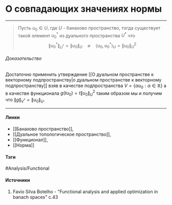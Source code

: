 # О совпадающих значениях нормы
***
>Пусть $u_{0}\in U$, где $U$ - банахово пространство, тогда существует такой элемент $u_{0}^{*}$ из дуального пространства $U^{*}$ что $$\|u_{0}^{*}\|_{U^{*}}=\|u_{0}\|_{U}\quad\text{и}\quad\langle u_{0},u_{0}^{*}\rangle_{U}=\|u_{0}\|_{U}^{2}$$

###### Доказательство
Достаточно применить утверждение [[О дуальном пространстве к векторному подпространству|о дуальном пространстве к векторному подпространству]] взяв в качестве подпространства $V=\{\alpha u_{0}:\alpha\in\mathbb{R}\}$ а в качестве функционала $g(tu_{0})=t\|u_{0}\|_{U}^{2}$ таким образом мы и получим что $\|g\|_{V^{*}}=\|u_{0}\|_{U}$.
***
#### Линки
- [[Банахово пространство]],
- [[Дуальное топологическое пространство]],
- [[Функционал]],
- [[Норма]]
#### Тэги
 #Analysis/Functional 
#### Источники
1. Favio Silva Botelho - "Functional analysis and applied optimization in banach spaces" c.43